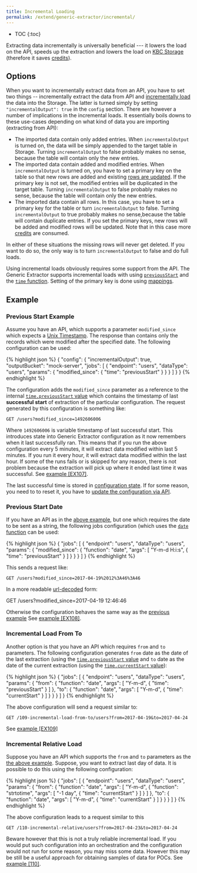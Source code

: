 ```yaml
---
title: Incremental Loading
permalink: /extend/generic-extractor/incremental/
---
```


* TOC
{:toc}

Extracting data incrementally is universally beneficial --- it lowers the load on the API, speeds up the extraction and
lowers the load on [KBC Storage](https://help.keboola.com/storage/) (therefore it saves 
[credits](https://help.keboola.com/management/limits/#project-power)).

## Options
When you want to incrementally extract data from an API, you have to set two things -- incrementally extract the 
data from API and [incrementally load](https://help.keboola.com/storage/tables/#incremental-loading) the data 
into the Storage. The latter is turned simply 
by setting `"incrementalOutput": true` in the `config` section. There are however a number of implications in
the incremental loads. It essentially boils downs to these use-cases depending on what kind of data you are
importing (extracting from API):

- The imported data contain only added entries. When `incrementalOutput` is turned on, the data will be simply appended to the 
target table in Storage. Turning `incrementalOutput` to false probably makes no sense, because the table will contain only the new entries.
- The imported data contain added and modified entries. When `incrementalOutput` is turned on, you have to set a primary key 
on the table so that new rows are added and existing [rows are updated](https://help.keboola.com/storage/tables/#primary-key-deduplication). 
If the primary key is not set,
the modified entries will be duplicated in the target table. Turning `incrementalOutput` to false probably makes no sense, because the table will contain only the new entries.
- The imported data contain all rows. In this case, you have to set a primary key for the table or turn `incrementalOutput` to false. Turning `incrementalOutput` to true probably makes no sense,because the table will contain duplicate entries. If you set the primary keys, new rows will be added and modified rows will be updated. Note that in this case more [credits](https://help.keboola.com/management/limits/#project-power) are consumed.

In either of these situations the missing rows will never get deleted. If you want to do so, the only way is 
to turn `incrementalOutput` to false and do full loads. 

Using incremental loads obviously requires some support from the API. The Generic Extractor supports incremental 
loads with using [`previousStart`](/extend/generic-extractor/functions/#parameters-context) and the
[`time` function](/extend/generic/extractor/functions/#time). Setting of the primary key is done using
[mappings](/extend/generic-extractor/config/jobs/mappings/).

## Example

### Previous Start Example
Assume you have an API, which supports a parameter `modified_since` which expects a 
[Unix Timestamp](https://en.wikipedia.org/wiki/Unix_time). The response than contains only the 
records which were modified after the specified date. The following configuration can be used:

{% highlight json %}
{
    "config": {
        "incrementalOutput": true,
        "outputBucket": "mock-server",
        "jobs": [
            {
                "endpoint": "users",
                "dataType": "users",
                "params": {
                    "modified_since": {
                        "time": "previousStart"
                    }
                }
            }
        ]
    }
}
{% endhighlight %}

The configuration adds the `modified_since` parameter as a reference to the internal 
[`time.previousStart` value](/extend/generic-extractor/functions/#parameters-context) which contains the timestamp of last **successful start** of extraction of
the particular configuration. The request generated by this configuration is something like:

    GET /users?modified_since=1492606006

Where `1492606006` is variable timestamp of last successful start. This introduces state into 
Generic Extractor configuration as it now remembers when it last successfully ran. This means 
that if you run the above configuration every 5 minutes,
it will extract data modified within last 5 minutes. If you run it every hour, it will extract data modified
within the last hour. If some of the runs fails or is skipped for any reason, there is not problem because the
extraction will pick up where it ended last time it was successful.
See [example [EX107]](https://github.com/keboola/generic-extractor/tree/master/doc/examples/107-incremental-load).

The last successful time is stored in [configuration state](/extend/common-interface/config-file/#state-file).
If for some reason, you need to to reset it, you have to 
[update the configuration via API](http://docs.keboola.apiary.io/#reference/component-configurations/manage-configurations/update-configuration).

### Previous Start Date
If you have an API as in the [above example](#previous-start-example), but one which requires the date to be 
sent as a string, the following jobs configuration (which uses the [`date` function](/extend/generic-extractor/functions/#date)
can be used:

{% highlight json %}
{
    "jobs": [
        {
            "endpoint": "users",
            "dataType": "users",
            "params": {
                "modified_since": {
                    "function": "date",
                    "args": [
                        "Y-m-d H:i:s",
                        {
                            "time": "previousStart"
                        }
                    ]
                }
            }
        }
    ]
}
{% endhighlight %}

This sends a request like:

    GET /users?modified_since=2017-04-19%2012%3A46%3A46

In a more readable [url-decoded](http://meyerweb.com/eric/tools/dencoder/) form:

   GET /users?modified_since=2017-04-19 12:46:46

Otherwise the configuration behaves the same way as the [previous example](#previous-start-example)
See [example [EX108]](https://github.com/keboola/generic-extractor/tree/master/doc/examples/108-incremental-load-date).

### Incremental Load From To
Another option is that you have an API which requires `from` and `to` parameters. The following
configuration generates `from` date as the date of the last extraction 
(using the [`time.previousStart` value](/extend/generic-extractor/functions/#parameters-context) 
and `to` date as the date of the current extraction (using the 
[`time.currentStart` value](/extend/generic-extractor/functions/#parameters-context)):

{% highlight json %}
{
    "jobs": [
        {
            "endpoint": "users",
            "dataType": "users",
            "params": {
                "from": {
                    "function": "date",
                    "args": [
                        "Y-m-d",
                        {
                            "time": "previousStart"
                        }
                    ]
                },
                "to": {
                    "function": "date",
                    "args": [
                        "Y-m-d",
                        {
                            "time": "currentStart"
                        }
                    ]
                }
            }
        }
    ]
}
{% endhighlight %}

The above configuration will send a request similar to:

    GET /109-incremental-load-from-to/users?from=2017-04-19&to=2017-04-24

See [example [EX109]](https://github.com/keboola/generic-extractor/tree/master/doc/examples/109-incremental-load-from-to)

### Incremental Relative Load
Suppose you have an API which supports the `from` and `to` parameters as the 
[the above example](#incremental-load-from-to). Suppose, you want to extract last day of data.
It is possible to do this using the following configuration:

{% highlight json %}
{
    "jobs": [
        {
            "endpoint": "users",
            "dataType": "users",
            "params": {
                "from": {
                    "function": "date",
                    "args": [
                        "Y-m-d",
                        {
                            "function": "strtotime",
                            "args": [
                                "-1 day",
                                {
                                    "time": "currentStart"
                                }
                            ]
                        }
                    ]
                },
                "to": {
                    "function": "date",
                    "args": [
                        "Y-m-d",
                        {
                            "time": "currentStart"
                        }
                    ]
                }
            }
        }
    ]
}
{% endhighlight %}

The above configuration leads to a request similar to this

    GET /110-incremental-relative/users?from=2017-04-23&to=2017-04-24

Beware however that this is not a truly reliable incremental load. If you would put such configuration 
into an orchestration and the configuration would not run for some reason, you may miss some data. 
However this may be still be a useful approach for obtaining samples of data for POCs.
See [example [110]](https://github.com/keboola/generic-extractor/tree/master/doc/examples/110-incremental-relative).

